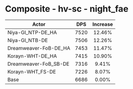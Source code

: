 # Composite - hv-sc - night_fae
| Actor | DPS | Increase |
|---|:---:|:---:|
|Niya-GI_NTP-DE_HA|7520|12.46%|
|Niya-GI_NTB-DE|7506|12.26%|
|Dreamweaver-FoB-DE_HA|7453|11.47%|
|Korayn-WHT-DE_HA|7415|10.90%|
|Dreamweaver-FoB_SB-DE|7316|9.41%|
|Korayn-WHT_FS-DE|7226|8.07%|
|Base|6686|0.00%|
